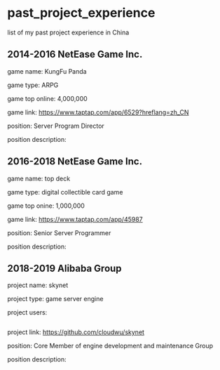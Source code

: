# past_project_experience
list of my past project experience in China

## 2014-2016 NetEase Game Inc.


game name: KungFu Panda

game type: ARPG

game top online: 4,000,000

game link: https://www.taptap.com/app/6529?hreflang=zh_CN

position: Server Program Director

position description:


## 2016-2018 NetEase Game Inc.


game name: top deck

game type: digital collectible card game

game top onine: 1,000,000

game link: https://www.taptap.com/app/45987

position: Senior Server Programmer

position description:


## 2018-2019 Alibaba Group


project name: skynet

project type: game server engine

project users:

<a href=""><div><img src=""></div></a>

project link: https://github.com/cloudwu/skynet

position: Core Member of engine development and maintenance Group

position description:
